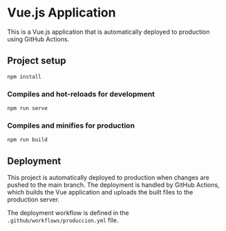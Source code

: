 # Vue.js Application

This is a Vue.js application that is automatically deployed to production using GitHub Actions.

## Project setup
```
npm install
```

### Compiles and hot-reloads for development
```
npm run serve
```

### Compiles and minifies for production
```
npm run build
```

## Deployment

This project is automatically deployed to production when changes are pushed to the main branch. The deployment is handled by GitHub Actions, which builds the Vue application and uploads the built files to the production server.

The deployment workflow is defined in the `.github/workflows/produccion.yml` file.
